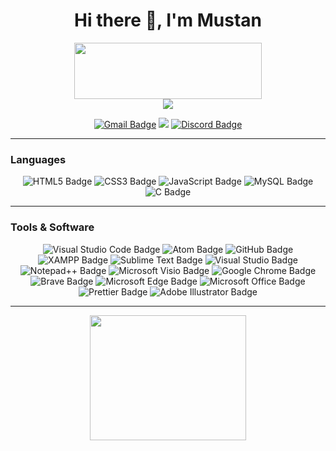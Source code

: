 <h1 align='center'> Hi there 👋, I'm Mustan </h1>

<p align='center'>
<img src="https://i.ibb.co/XxD7RTG/image-1-1.png" height="90" width="300"></a><br/>
<a href="https://visitorbadge.io/status?path=https%3A%2F%2Fgithub.com%2Fmustan-ali"><img src="https://api.visitorbadge.io/api/visitors?path=https%3A%2F%2Fgithub.com%2Fmustan-ali&label=Profile%20Views&countColor=%23697689&style=flat-square" /></a>
</p>

<p align='center'>
  <a href="mailto:mmmustanali.com"><img src="https://img.shields.io/badge/Gmail-EA4335?logo=gmail&logoColor=fff&style=for-the-badge" alt="Gmail Badge"></a>
<a href="https://steamcommunity.com/id/_haxor"><img src="https://img.shields.io/badge/Steam-000?logo=steam&logoColor=fff&style=for-the-badge"></a>
<a href="https://discordapp.com/users/510412302525267969"><img src="https://img.shields.io/badge/Discord-5865F2?logo=discord&logoColor=fff&style=for-the-badge" alt="Discord Badge"></a>
</p>

<hr>

<h3>Languages</h3>
<p align='center'>
<img src="https://img.shields.io/badge/HTML5-E34F26?logo=html5&logoColor=fff&style=for-the-badge" alt="HTML5 Badge">
<img src="https://img.shields.io/badge/CSS3-1572B6?logo=css3&logoColor=fff&style=for-the-badge" alt="CSS3 Badge">
<img src="https://img.shields.io/badge/JavaScript-F7DF1E?logo=javascript&logoColor=000&style=for-the-badge" alt="JavaScript Badge">
<img src="https://img.shields.io/badge/MySQL-4479A1?logo=mysql&logoColor=fff&style=for-the-badge" alt="MySQL Badge">
<img src="https://img.shields.io/badge/C-A8B9CC?logo=c&logoColor=fff&style=for-the-badge" alt="C Badge">
</p>

<hr>

<h3>Tools & Software</h3>
<p align='center'>
<img src="https://img.shields.io/badge/Visual%20Studio%20Code-007ACC?logo=visualstudiocode&logoColor=fff&style=for-the-badge" alt="Visual Studio Code Badge">
<img src="https://img.shields.io/badge/Atom-66595C?logo=atom&logoColor=fff&style=for-the-badge" alt="Atom Badge">
<img src="https://img.shields.io/badge/GitHub-181717?logo=github&logoColor=fff&style=for-the-badge" alt="GitHub Badge">
<img src="https://img.shields.io/badge/XAMPP-FB7A24?logo=xampp&logoColor=fff&style=for-the-badge" alt="XAMPP Badge">
<img src="https://img.shields.io/badge/Sublime%20Text-FF9800?logo=sublimetext&logoColor=fff&style=for-the-badge" alt="Sublime Text Badge">
<img src="https://img.shields.io/badge/Visual%20Studio-5C2D91?logo=visualstudio&logoColor=fff&style=for-the-badge" alt="Visual Studio Badge"> 
<img src="https://img.shields.io/badge/Notepad%2B%2B-90E59A?logo=notepadplusplus&logoColor=000&style=for-the-badge" alt="Notepad++ Badge">
<img src="https://img.shields.io/badge/Microsoft%20Visio-3955A3?logo=microsoftvisio&logoColor=fff&style=for-the-badge" alt="Microsoft Visio Badge">
<img src="https://img.shields.io/badge/Google%20Chrome-4285F4?logo=googlechrome&logoColor=fff&style=for-the-badge" alt="Google Chrome Badge">
<img src="https://img.shields.io/badge/Brave-FB542B?logo=brave&logoColor=fff&style=for-the-badge" alt="Brave Badge">
<img src="https://img.shields.io/badge/Microsoft%20Edge-0078D7?logo=microsoftedge&logoColor=fff&style=for-the-badge" alt="Microsoft Edge Badge">
<img src="https://img.shields.io/badge/Microsoft%20Office-D83B01?logo=microsoftoffice&logoColor=fff&style=for-the-badge" alt="Microsoft Office Badge">
<img src="https://img.shields.io/badge/Prettier-F7B93E?logo=prettier&logoColor=fff&style=for-the-badge" alt="Prettier Badge">
<img src="https://img.shields.io/badge/Adobe%20Illustrator-FF9A00?logo=adobeillustrator&logoColor=fff&style=for-the-badge" alt="Adobe Illustrator Badge">  
</p>

<hr>

<p align='center'>
<a href="https://imgbb.com/"><img src="https://i.ibb.co/1KzKdT3/ezgif-com-gif-maker-1.gif" height="200" width="250" border="0"></a>  
</p>
